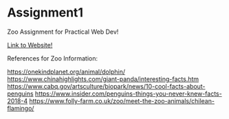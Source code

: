 # Assignment1

Zoo Assignment for Practical Web Dev!

[Link to Website!](https://hayleyrobin.github.io/assignment1/)

References for Zoo Information:

https://onekindplanet.org/animal/dolphin/
https://www.chinahighlights.com/giant-panda/interesting-facts.htm
https://www.cabq.gov/artsculture/biopark/news/10-cool-facts-about-penguins
https://www.insider.com/penguins-things-you-never-knew-facts-2018-4
https://www.folly-farm.co.uk/zoo/meet-the-zoo-animals/chilean-flamingo/
